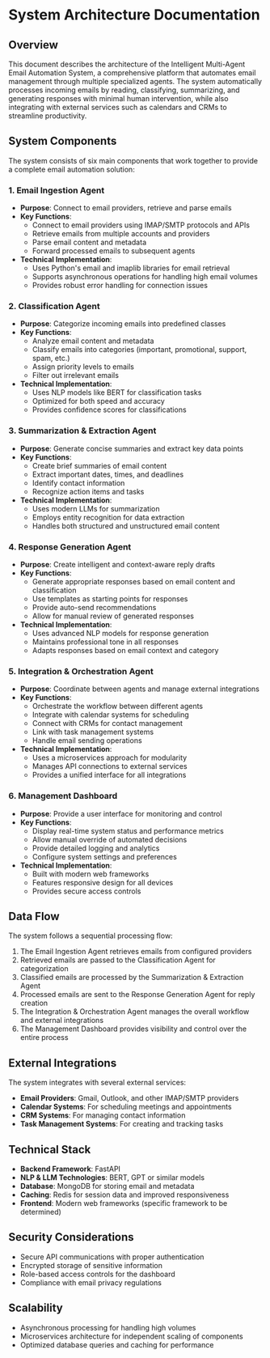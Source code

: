 # System Architecture Documentation

## Overview
This document describes the architecture of the Intelligent Multi-Agent Email Automation System, a comprehensive platform that automates email management through multiple specialized agents. The system automatically processes incoming emails by reading, classifying, summarizing, and generating responses with minimal human intervention, while also integrating with external services such as calendars and CRMs to streamline productivity.

## System Components
The system consists of six main components that work together to provide a complete email automation solution:

### 1. Email Ingestion Agent
- **Purpose**: Connect to email providers, retrieve and parse emails
- **Key Functions**:
  - Connect to email providers using IMAP/SMTP protocols and APIs
  - Retrieve emails from multiple accounts and providers
  - Parse email content and metadata
  - Forward processed emails to subsequent agents
- **Technical Implementation**:
  - Uses Python's email and imaplib libraries for email retrieval
  - Supports asynchronous operations for handling high email volumes
  - Provides robust error handling for connection issues

### 2. Classification Agent
- **Purpose**: Categorize incoming emails into predefined classes
- **Key Functions**:
  - Analyze email content and metadata
  - Classify emails into categories (important, promotional, support, spam, etc.)
  - Assign priority levels to emails
  - Filter out irrelevant emails
- **Technical Implementation**:
  - Uses NLP models like BERT for classification tasks
  - Optimized for both speed and accuracy
  - Provides confidence scores for classifications

### 3. Summarization & Extraction Agent
- **Purpose**: Generate concise summaries and extract key data points
- **Key Functions**:
  - Create brief summaries of email content
  - Extract important dates, times, and deadlines
  - Identify contact information
  - Recognize action items and tasks
- **Technical Implementation**:
  - Uses modern LLMs for summarization
  - Employs entity recognition for data extraction
  - Handles both structured and unstructured email content

### 4. Response Generation Agent
- **Purpose**: Create intelligent and context-aware reply drafts
- **Key Functions**:
  - Generate appropriate responses based on email content and classification
  - Use templates as starting points for responses
  - Provide auto-send recommendations
  - Allow for manual review of generated responses
- **Technical Implementation**:
  - Uses advanced NLP models for response generation
  - Maintains professional tone in all responses
  - Adapts responses based on email context and category

### 5. Integration & Orchestration Agent
- **Purpose**: Coordinate between agents and manage external integrations
- **Key Functions**:
  - Orchestrate the workflow between different agents
  - Integrate with calendar systems for scheduling
  - Connect with CRMs for contact management
  - Link with task management systems
  - Handle email sending operations
- **Technical Implementation**:
  - Uses a microservices approach for modularity
  - Manages API connections to external services
  - Provides a unified interface for all integrations

### 6. Management Dashboard
- **Purpose**: Provide a user interface for monitoring and control
- **Key Functions**:
  - Display real-time system status and performance metrics
  - Allow manual override of automated decisions
  - Provide detailed logging and analytics
  - Configure system settings and preferences
- **Technical Implementation**:
  - Built with modern web frameworks
  - Features responsive design for all devices
  - Provides secure access controls

## Data Flow
The system follows a sequential processing flow:

1. The Email Ingestion Agent retrieves emails from configured providers
2. Retrieved emails are passed to the Classification Agent for categorization
3. Classified emails are processed by the Summarization & Extraction Agent
4. Processed emails are sent to the Response Generation Agent for reply creation
5. The Integration & Orchestration Agent manages the overall workflow and external integrations
6. The Management Dashboard provides visibility and control over the entire process

## External Integrations
The system integrates with several external services:

- **Email Providers**: Gmail, Outlook, and other IMAP/SMTP providers
- **Calendar Systems**: For scheduling meetings and appointments
- **CRM Systems**: For managing contact information
- **Task Management Systems**: For creating and tracking tasks

## Technical Stack
- **Backend Framework**: FastAPI
- **NLP & LLM Technologies**: BERT, GPT or similar models
- **Database**: MongoDB for storing email and metadata
- **Caching**: Redis for session data and improved responsiveness
- **Frontend**: Modern web frameworks (specific framework to be determined)

## Security Considerations
- Secure API communications with proper authentication
- Encrypted storage of sensitive information
- Role-based access controls for the dashboard
- Compliance with email privacy regulations

## Scalability
- Asynchronous processing for handling high volumes
- Microservices architecture for independent scaling of components
- Optimized database queries and caching for performance
